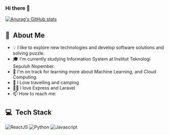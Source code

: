 ### Hi there 👋

[![Anurag's GitHub stats](https://github-readme-stats.vercel.app/api?username=kevinwiwaha)](https://github.com/kevinwiwaha/github-readme-stats)

## 👋 &nbsp;About Me
- 💡  I like to explore new technologies and develop software solutions and solving puzzle.
- 🎓  I'm currently studying Information System at Institut Teknologi Sepuluh Nopember.
- 🌱  I'm on track for learning more about Machine Learning, and Cloud Computing. 
- 🥾 I Love travelling and camping
- 🐱‍👤 I love Express and Laravel
- 📫 How to reach me: 

## 💻 &nbsp;Tech Stack
![ReactJS](https://img.shields.io/badge/-ReactJs-61DAFB?logo=react&logoColor=white&style=flat)
![Python](https://img.shields.io/badge/-Python-4B8BBE?logo=python&logoColor=FFD43B&style=flat)
![Javascript](https://img.shields.io/badge/-Javascript-000000?logo=javascript&logoColor=FFD43B&style=flat)


